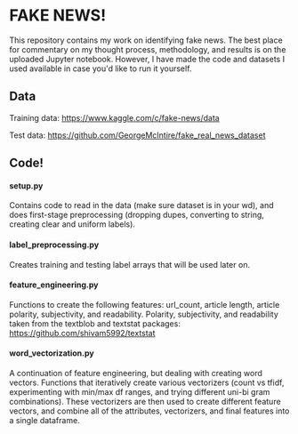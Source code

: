 # FAKE NEWS!

This repository contains my work on identifying fake news. The best place for commentary on my thought process, methodology, and results is on the uploaded Jupyter notebook. However, I have made the code and datasets I used available in case you'd like to run it yourself.

## Data 

Training data: https://www.kaggle.com/c/fake-news/data

Test data: https://github.com/GeorgeMcIntire/fake_real_news_dataset

## Code! 

#### setup.py
Contains code to read in the data (make sure dataset is in your wd), and does first-stage preprocessing (dropping dupes, converting to string, creating clear and uniform labels). 

#### label_preprocessing.py
Creates training and testing label arrays that will be used later on.

#### feature_engineering.py
Functions to create the following features: url_count, article length, article polarity, subjectivity, and readability. Polarity, subjectivity, and readability taken from the textblob and textstat packages: https://github.com/shivam5992/textstat

#### word_vectorization.py
A continuation of feature engineering, but dealing with creating word vectors. Functions that iteratively create various vectorizers (count vs tfidf, experimenting with min/max df ranges, and trying different uni-bi gram combinations). These vectorizers are then used to create different feature vectors, and combine all of the attributes, vectorizers, and final features into a single dataframe. 





